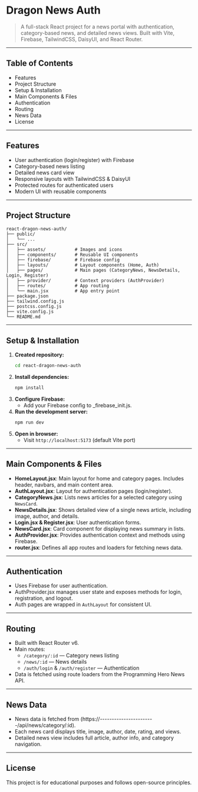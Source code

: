 # Dragon News Auth

> A full-stack React project for a news portal with authentication, category-based news, and detailed news views. Built with Vite, Firebase, TailwindCSS, DaisyUI, and React Router.

---

## Table of Contents
- Features
- Project Structure
- Setup & Installation
- Main Components & Files
- Authentication
- Routing
- News Data
- License

---

## Features
- User authentication (login/register) with Firebase
- Category-based news listing
- Detailed news card view
- Responsive layouts with TailwindCSS & DaisyUI
- Protected routes for authenticated users
- Modern UI with reusable components

---

## Project Structure
```
react-dragon-news-auth/
├── public/
│   └── ...
├── src/
│   ├── assets/           # Images and icons
│   ├── components/       # Reusable UI components
│   ├── firebase/         # Firebase config
│   ├── layouts/          # Layout components (Home, Auth)
│   ├── pages/            # Main pages (CategoryNews, NewsDetails, Login, Register)
│   ├── provider/         # Context providers (AuthProvider)
│   ├── routes/           # App routing
│   └── main.jsx          # App entry point
├── package.json
├── tailwind.config.js
├── postcss.config.js
├── vite.config.js
└── README.md
```

---

## Setup & Installation
1. **Created repository:**
   ```bash
   cd react-dragon-news-auth
   ```
2. **Install dependencies:**
   ```bash
   npm install
   ```
3. **Configure Firebase:**
   - Add your Firebase config to _firebase_init.js.
4. **Run the development server:**
   ```bash
   npm run dev
   ```
5. **Open in browser:**
   - Visit `http://localhost:5173` (default Vite port)

---

## Main Components & Files
- **HomeLayout.jsx**: Main layout for home and category pages. Includes header, navbars, and main content area.
- **AuthLayout.jsx**: Layout for authentication pages (login/register).
- **CategoryNews.jsx**: Lists news articles for a selected category using `NewsCard`.
- **NewsDetails.jsx**: Shows detailed view of a single news article, including image, author, and details.
- **Login.jsx & Register.jsx**: User authentication forms.
- **NewsCard.jsx**: Card component for displaying news summary in lists.
- **AuthProvider.jsx**: Provides authentication context and methods using Firebase.
- **router.jsx**: Defines all app routes and loaders for fetching news data.

---

## Authentication
- Uses Firebase for user authentication.
- AuthProvider.jsx manages user state and exposes methods for login, registration, and logout.
- Auth pages are wrapped in `AuthLayout` for consistent UI.

---

## Routing
- Built with React Router v6.
- Main routes:
  - `/category/:id` — Category news listing
  - `/news/:id` — News details
  - `/auth/login` & `/auth/register` — Authentication
- Data is fetched using route loaders from the Programming Hero News API.

---

## News Data
- News data is fetched from (https://-----------------------/api/news/category/:id).
- Each news card displays title, image, author, date, rating, and views.
- Detailed news view includes full article, author info, and category navigation.

---

## License
This project is for educational purposes and follows open-source principles.
